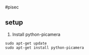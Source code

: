 #pisec

## setup
1. Install python-picamera
```
sudo apt-get update
sudo apt-get install python-picamera
```
